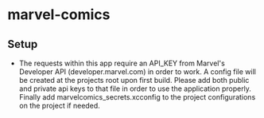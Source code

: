 # marvel-comics

## Setup ##
- The requests within this app require an API_KEY from Marvel's Developer API (developer.marvel.com) in order to work. A config file will be created at the projects root upon first build. Please add both public and private api keys to that file in order to use the application properly. Finally add marvelcomics_secrets.xcconfig to the project configurations on the project  if needed.
